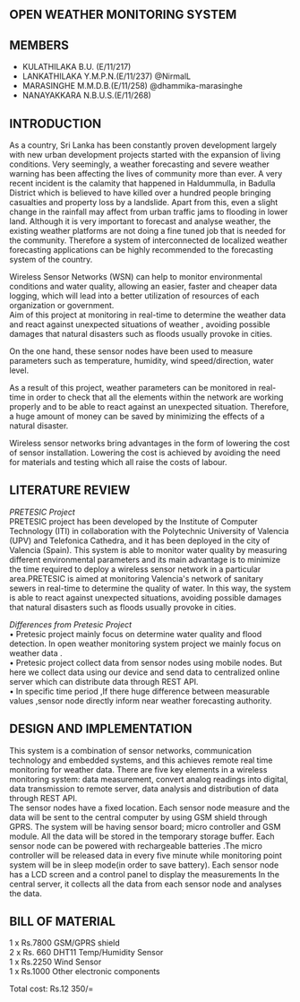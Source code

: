 ## **OPEN WEATHER MONITORING SYSTEM**
## MEMBERS

*   KULATHILAKA B.U. (E/11/217)
*   LANKATHILAKA Y.M.P.N.(E/11/237) @NirmalL
*   MARASINGHE M.M.D.B.(E/11/258) @dhammika-marasinghe
*   NANAYAKKARA N.B.U.S.(E/11/268)

## INTRODUCTION

As a country, Sri Lanka has been constantly proven development largely with new urban development projects started with the expansion of living conditions. Very seemingly, a weather forecasting and severe weather warning has been affecting the lives of community more than ever. A very recent incident is the calamity that happened in Haldummulla, in Badulla District which is believed to have killed over a hundred people bringing casualties and property loss by a landslide. Apart from this, even a slight change in the rainfall may affect from urban traffic jams to flooding in lower land. Although it is very important to forecast and analyse weather, the existing weather platforms are not doing a fine tuned job that is needed for the community. Therefore a system of interconnected de localized weather forecasting applications can be highly recommended to the forecasting system of the country.

Wireless Sensor Networks (WSN) can help to monitor environmental conditions and water quality, allowing an easier, faster and cheaper data logging, which will lead into a better utilization of resources of each organization or government.  
Aim of this project at monitoring in real-time to determine the weather data and react against unexpected situations of weather , avoiding possible damages that natural disasters such as floods usually provoke in cities.

On the one hand, these sensor nodes have been used to measure parameters such as temperature, humidity, wind speed/direction, water level.  

As a result of this project, weather parameters can be monitored in real-time in order to check that all the elements within the network are working properly and to be able to react against an unexpected situation. Therefore, a huge amount of money can be saved by minimizing the effects of a natural disaster.

Wireless sensor networks bring advantages in the form of lowering the cost of sensor installation. Lowering the cost is achieved by avoiding the need for materials and testing which all raise the costs of labour.

## LITERATURE REVIEW

*PRETESIC Project*  
 PRETESIC project has been developed by the Institute of Computer Technology (ITI) in collaboration with the Polytechnic University of Valencia (UPV) and Telefonica Cathedra, and it has been deployed in the city of Valencia (Spain). This system is able to monitor water quality by measuring different environmental parameters and its main advantage is to minimize the time required to deploy a wireless sensor network in a particular area.PRETESIC is aimed at monitoring Valencia's network of sanitary sewers in real-time to determine the quality of water. In this way, the system is able to react against unexpected situations, avoiding possible damages that natural disasters such as floods usually provoke in cities.

*Differences from Pretesic Project*  
• Pretesic project mainly focus on determine water quality and flood detection. In open weather monitoring system project we mainly focus on weather data .  
• Pretesic project collect data from sensor nodes using mobile nodes. But here we collect data using our device and send data to centralized online server which can distribute data through REST API.  
• In specific time period ,If there huge difference between measurable values ,sensor node directly inform near weather forecasting authority.

## DESIGN AND IMPLEMENTATION

This system is a combination of sensor networks, communication technology and embedded systems, and this achieves remote real time monitoring for weather data. There are five key elements in a wireless monitoring system: data measurement, convert analog readings into digital, data transmission to remote server, data analysis and distribution of data through REST API.  
 The sensor nodes have a fixed location. Each sensor node measure and the data will be sent to the central computer by using GSM shield through GPRS. The system will be having sensor board; micro controller and GSM module. All the data will be stored in the temporary storage buffer. Each sensor node can be powered with rechargeable batteries .The micro controller will be released data in every five minute while monitoring point system will be in sleep mode(in order to save battery). Each sensor node has a LCD screen and a control panel to display the measurements In the central server, it collects all the data from each sensor node and analyses the data.

## BILL OF MATERIAL

1 x Rs.7800 GSM/GPRS shield  
2 x Rs. 660 DHT11 Temp/Humidity Sensor  
1 x Rs.2250 Wind Sensor  
1 x Rs.1000 Other electronic components

Total cost: Rs.12 350/=
